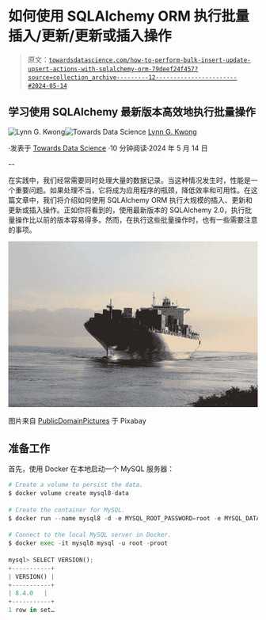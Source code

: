 # 如何使用 SQLAlchemy ORM 执行批量插入/更新/更新或插入操作

> 原文：[`towardsdatascience.com/how-to-perform-bulk-insert-update-upsert-actions-with-sqlalchemy-orm-79deef24f457?source=collection_archive---------12-----------------------#2024-05-14`](https://towardsdatascience.com/how-to-perform-bulk-insert-update-upsert-actions-with-sqlalchemy-orm-79deef24f457?source=collection_archive---------12-----------------------#2024-05-14)

## 学习使用 SQLAlchemy 最新版本高效地执行批量操作

[](https://lynn-kwong.medium.com/?source=post_page---byline--79deef24f457--------------------------------)![Lynn G. Kwong](https://lynn-kwong.medium.com/?source=post_page---byline--79deef24f457--------------------------------)[](https://towardsdatascience.com/?source=post_page---byline--79deef24f457--------------------------------)![Towards Data Science](https://towardsdatascience.com/?source=post_page---byline--79deef24f457--------------------------------) [Lynn G. Kwong](https://lynn-kwong.medium.com/?source=post_page---byline--79deef24f457--------------------------------)

·发表于 [Towards Data Science](https://towardsdatascience.com/?source=post_page---byline--79deef24f457--------------------------------) ·10 分钟阅读·2024 年 5 月 14 日

--

在实践中，我们经常需要同时处理大量的数据记录。当这种情况发生时，性能是一个重要问题。如果处理不当，它将成为应用程序的瓶颈，降低效率和可用性。在这篇文章中，我们将介绍如何使用 SQLAlchemy ORM 执行大规模的插入、更新和更新或插入操作。正如你将看到的，使用最新版本的 SQLAlchemy 2.0，执行批量操作比以前的版本容易得多。然而，在执行这些批量操作时，也有一些需要注意的事项。

![](img/82df6d163dc6824b6c69324dda0ab627.png)

图片来自 [PublicDomainPictures](https://pixabay.com/photos/freighter-cargo-ship-industry-port-315201/) 于 Pixabay

## 准备工作

首先，使用 Docker 在本地启动一个 MySQL 服务器：

```py
# Create a volume to persist the data.
$ docker volume create mysql8-data

# Create the container for MySQL.
$ docker run --name mysql8 -d -e MYSQL_ROOT_PASSWORD=root -e MYSQL_DATABASE=data -p 13306:3306 -v mysql8-data:/var/lib/mysql mysql:8

# Connect to the local MySQL server in Docker.
$ docker exec -it mysql8 mysql -u root -proot

mysql> SELECT VERSION();
+-----------+
| VERSION() |
+-----------+
| 8.4.0   |
+-----------+
1 row in set…
```
